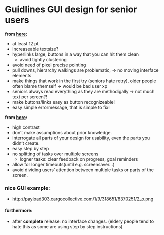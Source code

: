 # Guidlines GUI design for senior users

__from [here](https://www.nngroup.com/articles/usability-for-senior-citizens/):__
- at least 12 pt
- increaseable textsize?
- hyperlinks large, buttons in a way that you can hit them clean
  - avoid tightly clustering
- avoid need of pixel precise pointing
- pull downs, hierarchy walkings are problematic, => no moving interface elements
- make things that work in the first try (seniors hate retry), older people often blame themself -> would be bad user xp
- seniors always read everything as they are methodigally -> not much text per screen?!
- make buttons/links easy as button recognizeable!
- easy simple errormessage, that is simple to fix!

__from [here](https://www.smashingmagazine.com/2015/02/designing-digital-technology-for-the-elderly/):__
- high contrast
- don’t make assumptions about prior knowledge.
- interrogate all parts of your design for usability, even the parts you didn’t create.
- easy step by step
- no splitting of tasks over multiple screens
  - logner tasks: clear feedback on progress, goal reminders
- allow for longer timeouts(until e.g. screensaver...)
- avoid dividing users’ attention between multiple tasks or parts of the screen.


### nice GUI example:
- http://payload303.cargocollective.com/1/9/318651/8370251/2_o.png


#### furthermore:
- after __complete__ release: no interface changes.
  (eldery people tend to hate this as some are using step by step instructions)
